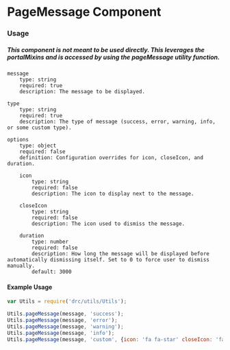 # PageMessage Component

### Usage

##### This component is not meant to be used directly. This leverages the portalMixins and is accessed by using the pageMessage utility function.

```
message
    type: string
    required: true
    description: The message to be displayed.
    
type
    type: string
    required: true
    description: The type of message (success, error, warning, info, or some custom type).
    
options
    type: object
    required: false
    definition: Configuration overrides for icon, closeIcon, and duration.
    
    icon
        type: string
        required: false
        description: The icon to display next to the message.
    
    closeIcon
        type: string
        required: false
        description: The icon used to dismiss the message.
    
    duration
        type: number
        required: false
        description: How long the message will be displayed before automatically dismissing itself. Set to 0 to force user to dismiss manually.
        default: 3000
```

#### Example Usage

```javascript
var Utils = require('drc/utils/Utils');

Utils.pageMessage(message, 'success');
Utils.pageMessage(message, 'error');
Utils.pageMessage(message, 'warning');
Utils.pageMessage(message, 'info');
Utils.pageMessage(message, 'custom', {icon: 'fa fa-star' closeIcon: 'fa fa-times-circle', duration: 10000});
```
